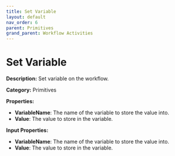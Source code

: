 ```yaml
---
title: Set Variable
layout: default
nav_order: 6
parent: Primitives
grand_parent: Workflow Activities
---
```


# Set Variable
**Description:** Set variable on the workflow.

**Category:** Primitives

**Properties:**
- **VariableName**: The name of the variable to store the value into.
- **Value**: The value to store in the variable.

**Input Properties:**
- **VariableName**: The name of the variable to store the value into.
- **Value**: The value to store in the variable.



